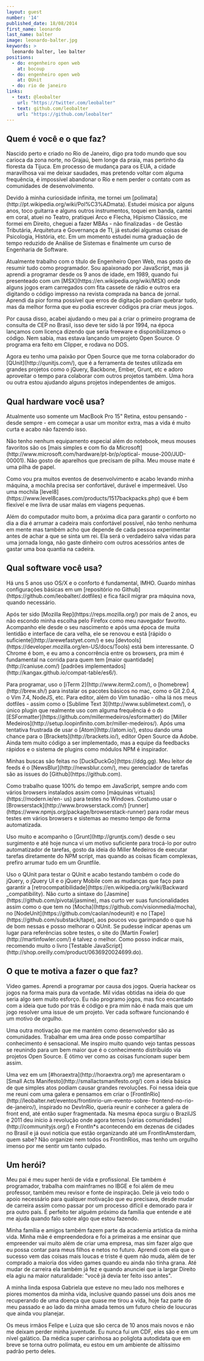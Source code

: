 ```yaml
---
layout: guest
number: '14'
published_date: 18/08/2014
first_name: leonardo
last_name: balter
image: leonardo-balter.jpg
keywords: >
  leonardo balter, leo balter
positions:
  - do: engenheiro open web
    at: bocoup
  - do: engenheiro open web
    at: QUnit
  - do: rio de janeiro
links:
  - text: @leobalter
    url: "https://twitter.com/leobalter"
  - text: github.com/leobalter
    url: "https://github.com/leobalter"
---
```


<section class="question">
  <div class="wrapper">
    <div class="question-title-area">
      <h2 class="question-title">Quem é você e o que faz?</h2>
    </div>
    <div class="question-content-area">
      <div class="question-content text">
        <p>
        Nascido perto e criado no Rio de Janeiro, digo pra todo mundo que sou
        carioca da zona norte, no Grajaú, bem longe da praia, mas pertinho da
        floresta da Tijuca. Em processo de mudança para os EUA, a cidade
        maravilhosa vai me deixar saudades, mas pretendo voltar com alguma
        frequência, é impossível abandonar o Rio e nem perder o contato com as
        comunidades de desenvolvimento.
        </p>
        <p>
        Devido à minha curiosidade infinita, me tornei um
        [polímata](http://pt.wikipedia.org/wiki/Pol%C3%ADmata). Estudei música
        por alguns anos, toco guitarra e alguns outros instrumentos, toquei em
        banda, cantei em coral, atuei no Teatro, pratiquei Arco e Flecha,
        Hipismo Clássico, me formei em Direito, cheguei a fazer MBAs - não
        finalizadas -  de Gestão Tributária, Arquitetura e Governança de TI, já
        estudei algumas coisas de Psicologia, História, etc. Em um momento
        estudei numa graduação de tempo reduzido de Análise de Sistemas e
        finalmente um curso de Engenharia de Software.
        </p>
        <p>
        Atualmente trabalho com o título de Engenheiro Open Web, mas gosto de
        resumir tudo como programador. Sou apaixonado por JavaScript, mas já
        aprendi a programar desde os 9 anos de idade, em 1989, quando fui
        presenteado com um [MSX](https://en.wikipedia.org/wiki/MSX) onde alguns
        jogos eram carregados com fita cassete de rádio e outros era digitando o
        código impresso na revista comprada na banca de jornal. Aprendi da pior
        forma possível que erros de digitação podiam quebrar tudo, mas da melhor
        forma que eu podia escrever códigos pra criar meus jogos.
        </p>
        <p>
        Por causa disso, acabei ajudando o meu pai a criar o primeiro programa
        de consulta de CEP no Brasil, isso deve ter sido lá por 1994, na época
        lançamos com licença dizendo que seria freeware e disponibilizamos o
        código. Nem sabia, mas estava lançando um projeto Open Source. O
        programa era feito em Clipper, e rodava no DOS.
        </p>
        <p>
        Agora eu tenho uma paixão por Open Source que me torna colaborador do
        [QUnit](http://qunitjs.com/), que é a ferramenta de testes utilizada em
        grandes projetos como o jQuery, Backbone, Ember, Grunt, etc e adoro
        aproveitar o tempo para colaborar com outros projetos também. Uma hora
        ou outra estou ajudando alguns projetos independentes de amigos.
        </p>
      </div>
    </div>
  </div>
</section>

<section class="question">
  <div class="wrapper">
    <div class="question-title-area">
      <h2 class="question-title">Qual hardware você usa?</h2>
    </div>
    <div class="question-content-area">
      <div class="question-content text">
        <p>
        Atualmente uso somente um MacBook Pro 15" Retina, estou pensando - desde
        sempre - em começar a usar um monitor extra, mas a vida é muito curta e
        acabo não fazendo isso.
        </p>
        <p>
        Não tenho nenhum equipamento especial além do notebook, meus mouses
        favoritos são os [mais simples e com fio da
        Microsoft](http://www.microsoft.com/hardware/pt-br/p/optical-
        mouse-200/JUD-00001). Não gosto de aparelhos que precisam de pilha. Meu
        mouse mate é uma pilha de papel.
        </p>
        <p>
        Como vou pra muitos eventos de desenvolvimento e acabo levando minha
        máquina, a mochila precisa ser confortável, durável e impermeável. Uso
        uma mochila
        [level8](https://www.level8cases.com/products/1517backpacks.php) que é
        bem flexível e me livra de usar malas em viagens pequenas.
        </p>
        <p>
        Além do computador muito bom, a próxima dica para garantir o conforto no
        dia a dia é arrumar a cadeira mais confortável possível, não tenho
        nenhuma em mente mas também acho que depende de cada pessoa experimentar
        antes de achar a que se sinta um rei. Ela será o verdadeiro salva vidas
        para uma jornada longa, não gaste dinheiro com outros acessórios antes
        de gastar uma boa quantia na cadeira.
        </p>
      </div>
    </div>
  </div>
</section>

<section class="question">
  <div class="wrapper">
    <div class="question-title-area">
      <h2 class="question-title">Qual software você usa?</h2>
    </div>
    <div class="question-content-area">
      <div class="question-content text">
        <p>
        Há uns 5 anos uso OS/X e o conforto é fundamental, IMHO. Guardo minhas
        configurações básicas em um [repositório no
        Github](https://github.com/leobalter/.dotfiles) e fica fácil migrar pra
        máquina nova, quando necessário.
        </p>
        <p>
        Após ter sido [Mozilla Rep](https://reps.mozilla.org/) por mais de 2
        anos, eu não escondo minha escolha pelo Firefox como meu navegador
        favorito. Acompanho ele desde o seu nascimento e após uma época de muita
        lentidão e interface de cara velha, ele se renovou e está [rápido o
        suficiente](http://arewefastyet.com/) e seu
        [devtools](https://developer.mozilla.org/en-US/docs/Tools) está bem
        interessante. O Chrome é bom, e eu amo a concorrência entre os browsers,
        pra mim é fundamental na corrida para quem tem [maior
        quantidade](http://caniuse.com/) [padrões
        implementados](http://kangax.github.io/compat-table/es6/).
        </p>
        <p>
        Para programar, uso o [iTerm 2](http://www.iterm2.com/), o
        [homebrew](http://brew.sh/) para instalar os pacotes básicos no mac,
        como o Git 2.0.4, o Vim 7.4, NodeJS, etc. Para editor, além do Vim
        tunadão - olha lá nos meus dotfiles - assim como o [Sublime Text
        3](http://www.sublimetext.com/), o único plugin que realmente uso com
        alguma frequência é o do
        [ESFormatter](https://github.com/millermedeiros/esformatter) do [Miller
        Medeiros](http://setup.loopinfinito.com.br/miller-medeiros/). Após uma
        tentativa frustrada de usar o [Atom](http://atom.io/), estou dando uma
        chance para o [Brackets](http://brackets.io/), editor Open Source da
        Adobe. Ainda tem muito código a ser implementado, mas a equipe da
        feedbacks rápidos e o sistema de plugins como módulos NPM é inspirador.
        </p>
        <p>
        Minhas buscas são feitas no [DuckDuckGo](https://ddg.gg). Meu leitor de
        feeds é o [NewsBlur](http://newsblur.com/), meu gerenciador de tarefas
        são as issues do [Github](https://github.com).
        </p>
        <p>
        Como trabalho quase 100% do tempo em JavaScript, sempre ando com vários
        browsers instalados assim como [máquinas virtuais](https://modern.ie/en-
        us) para testes no Windows. Costumo usar o
        [Browserstack](http://www.browserstack.com/)
        [runner](https://www.npmjs.org/package/browserstack-runner) para rodar
        meus testes em vários browsers e sistemas ao mesmo tempo de forma
        automatizada.
        </p>
        <p>
        Uso muito e acompanho o [Grunt](http://gruntjs.com/) desde o seu
        surgimento e até hoje nunca vi um motivo suficiente para trocá-lo por
        outro automatizador de tarefas, gosto da ideia do Miller Medeiros de
        executar tarefas diretamente do NPM script, mas quando as coisas ficam
        complexas, prefiro arrumar tudo em um Gruntfile.
        </p>
        <p>
        Uso o QUnit para testar o QUnit e acabo testando também o code do
        jQuery, o jQuery UI e o jQuery Mobile com as mudanças que faço para
        garantir a [retrocompatibilidade](https://en.wikipedia.org/wiki/Backward
        _compatibility). Não curto a sintaxe do
        [Jasmine](https://github.com/pivotal/jasmine), mas curto ver suas
        funcionalidades assim como o que tem no
        [Mocha](https://github.com/visionmedia/mocha), no
        [NodeUnit](https://github.com/caolan/nodeunit) e no
        [Tape](https://github.com/substack/tape), aos poucos vou garimpando o
        que há de bom nessas e posso melhorar o QUnit. Se pudesse indicar apenas
        um lugar para referências sobre testes, o site do [Martin
        Fowler](http://martinfowler.com/) é talvez o melhor. Como posso indicar
        mais, recomendo muito o livro [Testable
        JavaScript](http://shop.oreilly.com/product/0636920024699.do).
        </p>
      </div>
    </div>
  </div>
</section>

<section class="question">
  <div class="wrapper">
    <div class="question-title-area">
      <h2 class="question-title">O que te motiva a fazer o que faz?</h2>
    </div>
    <div class="question-content-area">
      <div class="question-content text">
        <p>
        Video games. Aprendi a programar por causa dos jogos. Queria hackear os
        jogos na forma mais pura da vontade. Mil vidas obtidas na ideia do que
        seria algo sem muito esforço. Eu não programo jogos, mas fico encantado
        com a ideia que tudo por trás é código e pra mim não é nada mais que um
        jogo resolver uma issue de um projeto. Ver cada software funcionando é
        um motivo de orgulho.
        </p>
        <p>
        Uma outra motivação que me mantém como desenvolvedor são as comunidades.
        Trabalhar em uma área onde posso compartilhar conhecimento é
        sensacional. Me inspiro muito quando vejo tantas pessoas se reunindo
        para um bem maior que é o conhecimento distribuído via projetos Open
        Source. É ótimo ver como as coisas funcionam super bem assim.
        </p>
        <p>
        Uma vez em um [#horaextra](http://horaextra.org/) me apresentaram o
        [Small Acts Manifesto](http://smallactsmanifesto.org/) com a ideia
        básica de que simples atos podiam causar grandes revoluções. Foi nessa
        ideia que me reuni com uma galera e pensamos em criar o
        [FrontInRio](http://leobalter.net/eventos/frontinrio-um-evento-sobre-
        frontend-no-rio-de-janeiro/), inspirado no DevInRio, queria reunir e
        conhecer a galera de front end, até então super fragmentada. Na mesma
        época surgiu o BrazilJS e 2011 deu início à revolução onde agora temos
        [várias comunidades](http://communityjs.org/) e FrontIn*s acontecendo em
        dezenas de cidades no Brasil e já ouvi notícia que estão organizando até
        um FrontInAmsterdam, quem sabe? Não organizei nem todos os FrontInRios,
        mas tenho um orgulho imenso por me sentir um tanto culpado.
        </p>
      </div>
    </div>
  </div>
</section>

<section class="question">
  <div class="wrapper">
    <div class="question-title-area">
      <h2 class="question-title">Um herói?</h2>
    </div>
    <div class="question-content-area">
      <div class="question-content text">
        <p>
        Meu pai é meu super herói de vida e profissional. Ele também é
        programador, trabalha com mainframes no IBGE e foi além de meu
        professor, também meu revisor e fonte de inspiração. Dele já veio todo o
        apoio necessário para qualquer motivação que eu precisava, desde mudar
        de carreira assim como passar por um processo difícil e demorado para ir
        pra outro país. É perfeito ter alguém próximo da família que entende e
        até me ajuda quando falo sobre algo que estou fazendo.
        </p>
        <p>
        Minha família e amigos também fazem parte da academia artística da minha
        vida. Minha mãe é empreendedora e foi a primeiras a me ensinar que
        empreender vai muito além de criar uma empresa, mas sim fazer algo que
        eu possa contar para meus filhos e netos no futuro. Aprendi com ela que
        o sucesso vem das coisas mais loucas e triste é quem não muda, além de
        ter comprado a maioria dos video games quando eu ainda não tinha grana.
        Até mudar de carreira ela também já fez e quando anunciei que ia largar
        Direito ela agiu na maior naturalidade: "você já devia ter feito isso
        antes".
        </p>
        <p>
        A minha linda esposa Gabriela que esteve no meu lado nos melhores e
        piores momentos da minha vida, inclusive quando passei uns dois anos me
        recuperando de uma doença que quase me tirou a vida, hoje faz parte do
        meu passado e ao lado da minha amada temos um futuro cheio de loucuras
        que ainda vou planejar.
        </p>
        <p>
        Os meus irmãos Felipe e Luiza que são cerca de 10 anos mais novos e não
        me deixam perder minha juventude. Eu nunca fui um CDF, eles são e em um
        nível galático. Da médica super carinhosa ao poliglota autodidata que em
        breve se torna outro polímata, eu estou em um ambiente de altíssimo
        padrão perto deles.
        </p>
      </div>
    </div>
  </div>
</section>
